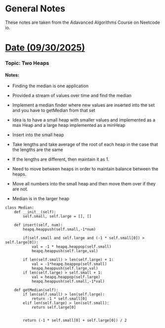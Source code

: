 # General Notes


These notes are taken from the Adavanced Algorithms Course on Neetcode io.

# <u> Date (09/30/2025) </u>

### Topic: Two Heaps
#### Notes: 

* Finding the median is one application
* Provided a stream of values over time and find the median

* Implement a median finder where new values are inserted into the set and you have to getMedian from that set

* Idea is to have a small heap with smaller values and implemented as a max Heap and a large heap implemented as a minHeap
* Insert into the small heap
* Take lengths and take average of the root of each heap in the case that the lengths are the same
* If the lengths are different, then maintain it as 1. 
* Need to move between heaps in order to maintain balance between the heaps.
* Move all numbers into the small heap and then move them over if they are not.
* Median is in the larger heap


```
class Median:
    def __init__(self):
        self.small, self.large = [], []
    
    def insert(self, num):
        heapq.heappush(self.small,-1*num)

        if(self.small and self.large and (-1 * self.small[0]) > self.large[0]):
            val = -1 * heapq.heappop(self.small)
            heapq.heappush(self.large,val)

        if len(self.small) > len(self.large) + 1:
            val = -1*heapq.heappop(self.small)
            heapq.heappush(self.large,val)
        if len(self.large) > self.small + 1:
            val = heapq.heappop(self.large)
            heapq.heappush(self.small,-1*val)

    def getMedian(self):
        if len(self.small) > len(self.large):
            return -1 * self.small[0]
        elif len(self.large) > len(self.small):
            return self.large[0]
        

        return (-1 * self.small[0] + self.large[0]) / 2

```

